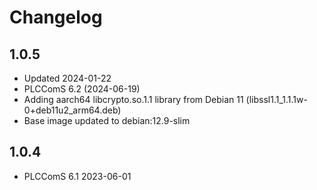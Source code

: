 # Changelog

## 1.0.5

- Updated 2024-01-22 
- PLCComS 6.2 (2024-06-19)
- Adding aarch64 libcrypto.so.1.1 library from Debian 11 (libssl1.1_1.1.1w-0+deb11u2_arm64.deb)  
- Base image updated to debian:12.9-slim

## 1.0.4

- PLCComS 6.1 2023-06-01